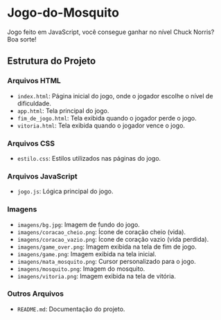 # Jogo-do-Mosquito

Jogo feito em JavaScript, você consegue ganhar no nível Chuck Norris? Boa sorte!

## Estrutura do Projeto

### Arquivos HTML
- `index.html`: Página inicial do jogo, onde o jogador escolhe o nível de dificuldade.
- `app.html`: Tela principal do jogo.
- `fim_de_jogo.html`: Tela exibida quando o jogador perde o jogo.
- `vitoria.html`: Tela exibida quando o jogador vence o jogo.

### Arquivos CSS
- `estilo.css`: Estilos utilizados nas páginas do jogo.

### Arquivos JavaScript
- `jogo.js`: Lógica principal do jogo.

### Imagens
- `imagens/bg.jpg`: Imagem de fundo do jogo.
- `imagens/coracao_cheio.png`: Ícone de coração cheio (vida).
- `imagens/coracao_vazio.png`: Ícone de coração vazio (vida perdida).
- `imagens/game_over.png`: Imagem exibida na tela de fim de jogo.
- `imagens/game.png`: Imagem exibida na tela inicial.
- `imagens/mata_mosquito.png`: Cursor personalizado para o jogo.
- `imagens/mosquito.png`: Imagem do mosquito.
- `imagens/vitoria.png`: Imagem exibida na tela de vitória.

### Outros Arquivos
- `README.md`: Documentação do projeto.
